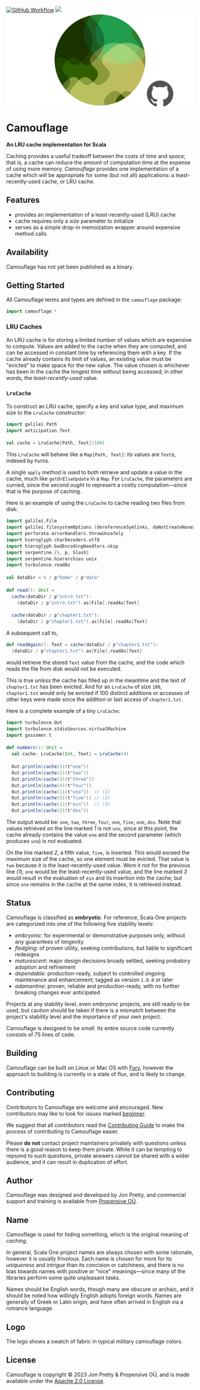 [<img alt="GitHub Workflow" src="https://img.shields.io/github/actions/workflow/status/propensive/camouflage/main.yml?style=for-the-badge" height="24">](https://github.com/propensive/camouflage/actions)
[<img src="https://img.shields.io/discord/633198088311537684?color=8899f7&label=DISCORD&style=for-the-badge" height="24">](https://discord.gg/7b6mpF6Qcf)
<img src="/doc/images/github.png" valign="middle">

# Camouflage

__An LRU cache implementation for Scala__

Caching provides a useful tradeoff between the costs of _time_ and _space_; that is, a cache can reduce the
amount of computation time at the expense of using more memory. _Camouflage_ provides one implementation of a
cache which will be appropriate for some (but not all) applications: a least-recently-used cache, or LRU cache.

## Features

- provides an implementation of a least-recently-used (LRU) cache
- cache requires only a _size_ parameter to initialize
- serves as a simple drop-in memoization wrapper around expensive method calls

## Availability

Camouflage has not yet been published as a binary.

## Getting Started

All Camouflage terms and types are defined in the `camouflage` package:
```scala
import camouflage.*
```

### LRU Caches

An LRU cache is for storing a limited number of values which are expensive to compute. Values are added to the
cache when they are computed, and can be accessed in constant time by referencing them with a key. If the cache
already contains its limit of values, an existing value must be "evicted" to make space for the new value. The
value chosen is whichever has been in the cache the longest time without being accessed; in other words, the
_least-recently-used_ value.

### `LruCache`

To construct an LRU cache, specify a key and value type, and maximum size to the `LruCache` constructor:
```scala
import galilei.Path
import anticipation.Text

val cache = LruCache[Path, Text](100)
```

This `LruCache` will behave like a `Map[Path, Text]`: its values are `Text`s, indexed by `Path`s.

A single `apply` method is used to both retrieve and update a value in the cache, much like `getOrElseUpdate` in
a `Map`. For `LruCache`, the parameters are curried, since the second _ought_ to represent a costly
computation—since that is the purpose of caching.

Here is an example of using the `LruCache` to cache reading two files from disk:
```scala
import galilei.File
import galilei.filesystemOptions.{dereferenceSymlinks, doNotCreateNonexistent}
import perforate.errorHandlers.throwUnsafely
import hieroglyph.charDecoders.utf8
import hieroglyph.badEncodingHandlers.skip
import serpentine.{%, p, Slash}
import serpentine.hierarchies.unix
import turbulence.readAs

val dataDir = % / p"home" / p"data"

def read(): Unit =
  cache(dataDir / p"intro.txt"):
    (dataDir / p"intro.txt").as[File].readAs[Text]

  cache(dataDir / p"chapter1.txt"):
    (dataDir / p"chapter1.txt").as[File].readAs[Text]
```

A subsequent call to,
```scala
def readAgain(): Text = cache(dataDir / p"chapter1.txt"):
  (dataDir / p"chapter1.txt").as[File].readAs[Text]
```
would retrieve the stored `Text` value from the cache, and the code which reads the file from disk would not be
executed.

This is true _unless_ the cache has filled up in the meantime and the text of `chapter1.txt` has been evicted.
And for an `LruCache` of size `100`, `chapter1.txt` would only be evicted if 100 distinct additions or accesses
of other keys were made since the addition or last access of `chapter1.txt`.

Here is a complete example of a tiny `LruCache`:
```scala
import turbulence.Out
import turbulence.stdioSources.virtualMachine
import gossamer.t

def numbers(): Unit =
  val cache: LruCache[Int, Text] = LruCache(4)

  Out.println(cache(1)(t"one"))
  Out.println(cache(2)(t"two"))
  Out.println(cache(3)(t"three"))
  Out.println(cache(4)(t"four"))
  Out.println(cache(1)(t"uno"))  // (1)
  Out.println(cache(5)(t"five")) // (2)
  Out.println(cache(1)(t"ein"))  // (3)
  Out.println(cache(2)(t"dos"))
```

The output would be: `one`, `two`, `three`, `four`, `one`, `five`, `one`, `dos`. Note that values retrieved on
the line marked _1_ is not `uno`, since at this point, the cache already contains the value `one` and the second
parameter (which produces `uno`) is not evaluated.

On the line marked _2_, a fifth value, `five`, is inserted. This would exceed the maximum size of the cache, so
one element must be evicted. That value is `two` because it is the least-recently-used value. Were it not for
the previous line (_1_), `one` would be the least-recently-used value, and the line marked _3_ would result in
the evaluation of `ein` and its insertion into the cache; but since `one` remains in the cache at the same
index, it is retrieved instead.


## Status

Camouflage is classified as __embryotic__. For reference, Scala One projects are
categorized into one of the following five stability levels:

- _embryonic_: for experimental or demonstrative purposes only, without any guarantees of longevity
- _fledgling_: of proven utility, seeking contributions, but liable to significant redesigns
- _maturescent_: major design decisions broady settled, seeking probatory adoption and refinement
- _dependable_: production-ready, subject to controlled ongoing maintenance and enhancement; tagged as version `1.0.0` or later
- _adamantine_: proven, reliable and production-ready, with no further breaking changes ever anticipated

Projects at any stability level, even _embryonic_ projects, are still ready to
be used, but caution should be taken if there is a mismatch between the
project's stability level and the importance of your own project.

Camouflage is designed to be _small_. Its entire source code currently consists
of 75 lines of code.

## Building

Camouflage can be built on Linux or Mac OS with [Fury](/propensive/fury), however
the approach to building is currently in a state of flux, and is likely to
change.

## Contributing

Contributors to Camouflage are welcome and encouraged. New contributors may like to look for issues marked
<a href="https://github.com/propensive/camouflage/labels/beginner">beginner</a>.

We suggest that all contributors read the [Contributing Guide](/contributing.md) to make the process of
contributing to Camouflage easier.

Please __do not__ contact project maintainers privately with questions unless
there is a good reason to keep them private. While it can be tempting to
repsond to such questions, private answers cannot be shared with a wider
audience, and it can result in duplication of effort.

## Author

Camouflage was designed and developed by Jon Pretty, and commercial support and training is available from
[Propensive O&Uuml;](https://propensive.com/).



## Name

Camouflage is used for hiding something, which is the original meaning of _caching_.

In general, Scala One project names are always chosen with some rationale, however it is usually
frivolous. Each name is chosen for more for its _uniqueness_ and _intrigue_ than its concision or
catchiness, and there is no bias towards names with positive or "nice" meanings—since many of the
libraries perform some quite unpleasant tasks.

Names should be English words, though many are obscure or archaic, and it should be noted how
willingly English adopts foreign words. Names are generally of Greek or Latin origin, and have
often arrived in English via a romance language.

## Logo

The logo shows a swatch of fabric in typical military camouflage colors.

## License

Camouflage is copyright &copy; 2023 Jon Pretty & Propensive O&Uuml;, and is made available under the
[Apache 2.0 License](/license.md).

